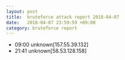 ```yaml
---
layout: post
title:  bruteforce attack report 2018-04-07
date:   2018-04-07 23:59:59 +09:00
category: bruteforce report
---
```


* 09:00 unknown[157.55.39.132]
* 21:41 unknown[58.53.128.158]
